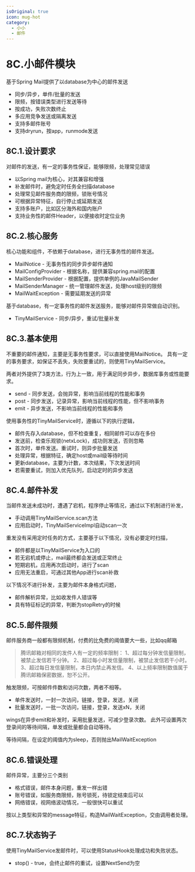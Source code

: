 ```yaml
---
isOriginal: true
icon: mug-hot
category:
  - 小小
  - 邮件
---
```


# 8C.小邮件模块

基于Spring Mail提供了以database为中心的邮件发送

* 同步/异步，单件/批量的发送
* 限频，按错误类型进行发送等待
* 按成功，失败次数终止
* 多应用竞争发送或隔离发送
* 支持多邮件账号
* 支持dryrun，按app，runmode发送

## 8C.1.设计要求

对邮件的发送，有一定的事务性保证，能够限频，处理常见错误

* 以Spring mail为核心，对其兼容和增强
* 补发邮件时，避免定时任务全扫描database
* 处理常见邮件服务商的限频，锁账号情况
* 可根据异常特征，自行停止或延期发送
* 支持多账户，比如区分海外和国内账户
* 支持业务性的邮件Header，以便接收时定位业务

## 8C.2.核心服务

核心功能和组件，不依赖于database，进行无事务性的邮件发送。

* MailNotice - 无事务性的同步异步邮件通知
* MailConfigProvider - 根据名称，提供兼容spring.mail的配置
* MailSenderProvider - 根据配置，提供单例的JavaMailSender
* MailSenderManager - 统一管理邮件发送，处理host级别的限频
* MailWaitException - 需要延期发送的异常

基于database，有一定事务性的邮件发送服务，能够对邮件异常做自动识别。

* TinyMailService - 同步/异步，重试/批量补发

## 8C.3.基本使用

不重要的邮件通知，主要是无事务性要求，可以直接使用MailNotice。
具有一定的事务要求，如保证不丢失，失败要重试的，则使用TinyMailService。

两者对外提供了3类方法，行为上一致，用于满足同步异步，数据库事务或性能要求。

* send - 同步发送，会抛异常，影响当前线程的性能和事务
* post - 同步发送，记录异常，影响当前线程的性能，但不影响事务
* emit - 异步发送，不影响当前线程的性能和事务

使用事务性的TinyMailService时，遵循以下的执行逻辑，

* 邮件先存入database，但不检查重复，相同邮件可以存在多份
* 发送前，检查乐观锁(netxLock)，成功则发送，否则忽略
* 首次时，单件发送。重试时，则异步批量发送
* 处理异常，根据特征，确定host或mail级等待时间
* 更新database，主要为计数，本次结果，下次发送时间
* 若需要重试，则加入优先队列，启动定时的异步发送

## 8C.4.邮件补发

当邮件发送未成功时，遭遇了宕机，程序停止等情况，通过以下机制进行补发，

* 手动调用TinyMailService.scan方法
* 应用启动时，TinyMailServiceImpl自动scan一次

重发没有采用定时任务的方式，主要基于以下情况，没有必要定时扫描，

* 邮件都是以TinyMailService为入口的
* 若无宕机或停止，mail最终都会发送或正常终止
* 短期宕机，应用再次启动时，进行了scan
* 应用无法重启，可通过其他App进行scan补救

以下情况不进行补发，主要为邮件本身格式问题，

* 邮件解析异常，比如收发件人错误等
* 具有特征标记的异常，判断为stopRetry的时候

## 8C.5.邮件限频

邮件服务商一般都有限频机制，付费的比免费的阈值要大一些，比如qq邮箱

> 腾讯邮箱对相同的发件人有一定的频率限制：
> 1、超过每分钟发信量限制，被禁止发信若干分钟。
> 2、超过每小时发信量限制，被禁止发信若干小时。
> 3、超过每日发信量限制，本日内禁止再发信。
> 4、以上频率限制数值属于腾讯邮箱保密数据，恕不公开。

触发限频，可按邮件件数和访问次数，两者不相等。

* 单件发送时，一封一次访问，链接，登录，发送，关闭
* 批量发送时，一批一次访问，链接，登录，发送xN，关闭

wings在异步emit和补发时，采用批量发送，可减少登录次数。
此外可设置两次登录间的等待间隔，单发或批量都会自动等待。

等待间隔，在设定的阈值内为sleep，否则抛出MailWaitException

## 8C.6.错误处理

邮件异常，主要分三个类别

* 格式错误，邮件本身问题，重发一样出错
* 账号错误，如服务商限频，账号锁死，待锁定结束后可以
* 网络错误，视网络波动情况，一般很快可以重试

按以上类型和异常的message特征，构造MailWaitException，交由调用者处理。

## 8C.7.状态钩子

使用TinyMailService发邮件时，可以使用StatusHook处理成功和失败状态。

* stop() - true，会终止邮件的重试，设置NextSend为空
